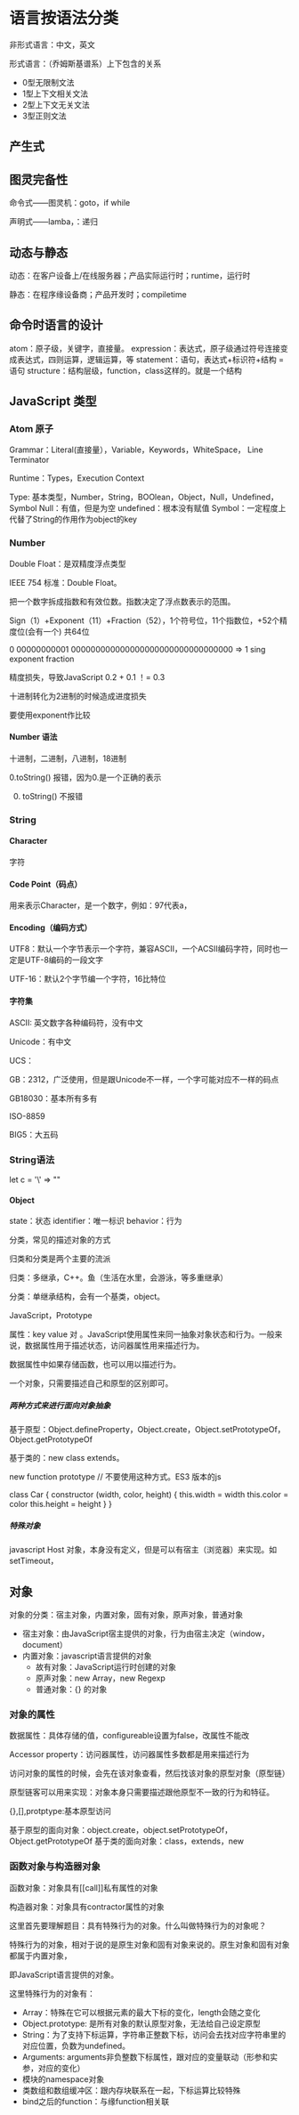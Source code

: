 # 语言按语法分类

非形式语言：中文，英文

形式语言：（乔姆斯基谱系）上下包含的关系

- 0型无限制文法
- 1型上下文相关文法
- 2型上下文无关文法
- 3型正则文法

## 产生式

## 图灵完备性

命令式——图灵机：goto，if while

声明式——lamba，：递归

## 动态与静态

动态：在客户设备上/在线服务器；产品实际运行时；runtime，运行时

静态：在程序缘设备商；产品开发时；compiletime

## 命令时语言的设计

atom：原子级，关键字，直接量。
expression：表达式，原子级通过符号连接变成表达式，四则运算，逻辑运算，等
statement：语句，表达式+标识符+结构 = 语句
structure：结构层级，function，class这样的。就是一个结构

## JavaScript 类型

### Atom 原子

Grammar：Literal(直接量），Variable，Keywords，WhiteSpace， Line Terminator

Runtime：Types，Execution Context

  Type: 基本类型，Number，String，BOOlean，Object，Null，Undefined，Symbol
    Null：有值，但是为空
    undefined：根本没有赋值
    Symbol：一定程度上代替了String的作用作为object的key

### Number

Double Float：是双精度浮点类型

IEEE 754 标准：Double Float。

把一个数字拆成指数和有效位数。指数决定了浮点数表示的范围。

Sign（1）+Exponent（11）+Fraction（52），1个符号位，11个指数位，+52个精度位(会有一个) 共64位

0 00000000001 000000000000000000000000000000000 => 1
sing exponent  fraction

精度损失，导致JavaScript 0.2 + 0.1 ！= 0.3

十进制转化为2进制的时候造成进度损失

要使用exponent作比较

#### Number 语法

十进制，二进制，八进制，18进制

0.toString() 报错，因为0.是一个正确的表示

0. toString() 不报错

### String

#### Character

字符

#### Code Point（码点）

用来表示Character，是一个数字，例如：97代表a，

#### Encoding（编码方式）

UTF8：默认一个字节表示一个字符，兼容ASCII，一个ACSII编码字符，同时也一定是UTF-8编码的一段文字

UTF-16：默认2个字节编一个字符，16比特位


#### 字符集

ASCII: 英文数字各种编码符，没有中文

Unicode：有中文

UCS：

GB：2312，广泛使用，但是跟Unicode不一样，一个字可能对应不一样的码点

GB18030：基本所有多有

ISO-8859

BIG5：大五码

### String语法

let c = '\\' => "\"

#### Object

state：状态
identifier：唯一标识
behavior：行为

分类，常见的描述对象的方式

归类和分类是两个主要的流派

归类：多继承，C++。鱼（生活在水里，会游泳，等多重继承）

分类：单继承结构，会有一个基类，object。

JavaScript，Prototype

属性：key value 对 。JavaScript使用属性来同一抽象对象状态和行为。一般来说，数据属性用于描述状态，访问器属性用来描述行为。

数据属性中如果存储函数，也可以用以描述行为。

一个对象，只需要描述自己和原型的区别即可。

##### 两种方式来进行面向对象抽象

基于原型：Object.defineProperty，Object.create，Object.setPrototypeOf，Object.getPrototypeOf

基于类的：new class extends。

new function prototype // 不要使用这种方式。ES3 版本的js

  class Car {
    constructor (width, color, height) {
      this.width = width
      this.color = color
      this.height = height
    }
  }

##### 特殊对象

javascript Host 对象，本身没有定义，但是可以有宿主（浏览器）来实现。如setTimeout，
## 对象

对象的分类：宿主对象，内置对象，固有对象，原声对象，普通对象

- 宿主对象：由JavaScript宿主提供的对象，行为由宿主决定（window，document）
- 内置对象：javascript语言提供的对象
  - 故有对象：JavaScript运行时创建的对象
  - 原声对象：new Array，new Regexp
  - 普通对象：{} 的对象

### 对象的属性

数据属性：具体存储的值，configureable设置为false，改属性不能改

Accessor property：访问器属性，访问器属性多数都是用来描述行为

访问对象的属性的时候，会先在该对象查看，然后找该对象的原型对象（原型链）

原型链客可以用来实现：对象本身只需要描述跟他原型不一致的行为和特征。

{},[],protptype:基本原型访问

基于原型的面向对象：object.create，object.setPrototypeOf，Object.getPrototypeOf
基于类的面向对象：class，extends，new

### 函数对象与构造器对象

函数对象：对象具有[[call]]私有属性的对象

构造器对象：对象具有contractor属性的对象

这里首先要理解题目：具有特殊行为的对象。什么叫做特殊行为的对象呢？

特殊行为的对象，相对于说的是原生对象和固有对象来说的。原生对象和固有对象都属于内置对象，

即JavaScript语言提供的对象。

这里特殊行为的对象有：

- Array：特殊在它可以根据元素的最大下标的变化，length会随之变化
- Object.prototype: 是所有对象的默认原型对象，无法给自己设定原型
- String：为了支持下标运算，字符串正整数下标，访问会去找对应字符串里的对应位置，负数为undefined。
- Arguments: arguments非负整数下标属性，跟对应的变量联动（形参和实参，对应的变化）
- 模块的namespace对象
- 类数组和数组缓冲区：跟内存块联系在一起，下标运算比较特殊
- bind之后的function：与缘function相关联


